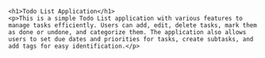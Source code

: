 
    <h1>Todo List Application</h1>
    <p>This is a simple Todo List application with various features to manage tasks efficiently. Users can add, edit, delete tasks, mark them as done or undone, and categorize them. The application also allows users to set due dates and priorities for tasks, create subtasks, and add tags for easy identification.</p>

